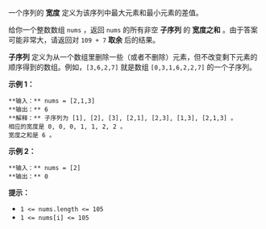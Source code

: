 一个序列的 **宽度** 定义为该序列中最大元素和最小元素的差值。

给你一个整数数组 `nums` ，返回 `nums` 的所有非空 **子序列** 的 **宽度之和** 。由于答案可能非常大，请返回对 `109 + 7`
**取余** 后的结果。

**子序列** 定义为从一个数组里删除一些（或者不删除）元素，但不改变剩下元素的顺序得到的数组。例如，`[3,6,2,7]` 就是数组
`[0,3,1,6,2,2,7]` 的一个子序列。



**示例 1：**

    
    
    **输入：** nums = [2,1,3]
    **输出：** 6
    **解释：** 子序列为 [1], [2], [3], [2,1], [2,3], [1,3], [2,1,3] 。
    相应的宽度是 0, 0, 0, 1, 1, 2, 2 。
    宽度之和是 6 。
    

**示例 2：**

    
    
    **输入：** nums = [2]
    **输出：** 0
    



**提示：**

  * `1 <= nums.length <= 105`
  * `1 <= nums[i] <= 105`

